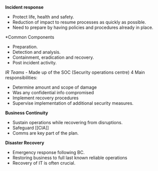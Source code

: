 **Incident response**
- Protect life, health and safety. 
- Reduction of impact to resume processes as quickly as possible. 
- Need to prepare by having policies and procedures already in place. 

*Common Components
- Preparation. 
- Detection and analysis. 
- Containment, eradication and recovery. 
- Post incident activity. 

*IR Teams* - Made up of the SOC  (Security operations centre) 
4 Main responsibilities:
- Determine amount and scope of damage
- Was any confidential info compromised
- Implement recovery procedures
- Supervise implementation of additional security measures. 

**Business Continuity**
- Sustain operations while recovering from disruptions. 
- Safeguard [[CIA]]
- Comms are key part of the plan. 

**Disaster Recovery**
- Emergency response following BC. 
- Restoring business to full last known reliable operations
- Recovery of IT is often crucial. 
